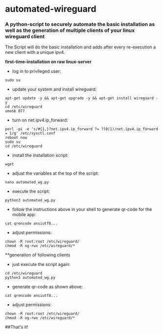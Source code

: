 # automated-wireguard
### A python-script to securely automate the basic installation as well as the generation of multiple clients of your linux wireguard client

The Script will do the basic installation and adds after every re-execution a new client with a unique ipv4. 

**first-time-installation on raw linux-server**

- log in to privileged user:
```
sudo su
```
- update your system and install wireguard:
```
apt-get update -y && apt-get upgrade -y && apt-get install wireguard -y
cd /etc/wireguard
umask 077
```
- turn on net.ipv4.ip_forward:
```
perl -pi -e 's/#{1,}?net.ipv4.ip_forward ?= ?(0|1)/net.ipv4.ip_forward = 1/g' /etc/sysctl.conf
reboot now
sudo su
cd /etc/wireguard
```
- install the installation script:
```
wget
```
- adjust the variables at the top of the script:
```
nano automated_wg.py
```
- execute the script:
```
python3 automated_wg.py
```
- follow the instructions above in your shell to generate qr-code for the mobile app:
```
cat qrencode ansiutf8...
```
- adjust permissions:
```
chown -R root:root /etc/wireguard/
chmod -R og-rwx /etc/wireguard/*
```
**generation of following clients

- just execute the script again:
```
cd /etc/wireguard
python3 automated_wg.py
```
- generate qr-code as shown above:
```
cat qrencode ansiutf8...
```
- adjust permissions:
```
chown -R root:root /etc/wireguard/
chmod -R og-rwx /etc/wireguard/*
```

##That's it!
